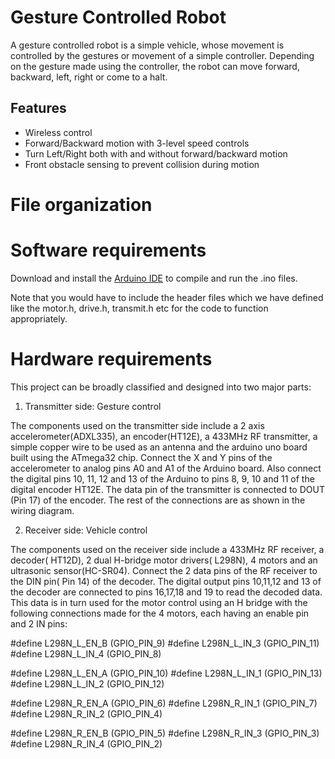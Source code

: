 # Gesture Controlled Robot

A gesture controlled robot is a simple vehicle, whose movement is
controlled by the gestures or movement of a simple controller. Depending on the
gesture made using the controller, the robot can move forward, backward, left,
right or come to a halt.

## Features
* Wireless control
* Forward/Backward motion with 3-level speed controls
* Turn Left/Right both with and without forward/backward motion
* Front obstacle sensing to prevent collision during motion

# File organization



# Software requirements

Download and install the [Arduino IDE](https://www.arduino.cc/en/Main/Software/) to compile and run the .ino files.

Note that you would have to include the header files which we have defined like the motor.h, drive.h, transmit.h etc for the code to function appropriately.

# Hardware requirements

This project can be broadly classified and designed into two major parts:

1. Transmitter side: Gesture control

The components used on the transmitter side include a 2 axis accelerometer(ADXL335), an encoder(HT12E), a 433MHz RF     transmitter, a simple copper wire to be used as an antenna and the arduino uno board built using the ATmega32 chip. 
Connect the X and Y pins of the accelerometer to analog pins A0 and A1 of the Arduino board. Also connect the digital pins 10, 11, 12 and 13 of the Arduino to pins 8, 9, 10 and 11 of the digital encoder HT12E. The data pin of the transmitter is connected to DOUT (Pin 17) of the encoder. The rest of the connections are as shown in the wiring diagram.


2. Receiver side: Vehicle control

The components used on the receiver side include a 433MHz RF receiver, a decoder( HT12D), 2 dual H-bridge motor drivers( L298N), 4 motors and an ultrasonic sensor(HC-SR04).
Connect the 2 data pins of the RF receiver to the DIN pin( Pin 14) of the decoder. The digital output pins 10,11,12 and 13 of the decoder are connected to pins 16,17,18 and 19 to read the decoded data. This data is in turn used for the motor control using an H bridge with the following connections made for the 4 motors, each having an enable pin and 2 IN pins:


#define L298N_L_EN_B  (GPIO_PIN_9)
#define L298N_L_IN_3  (GPIO_PIN_11)
#define L298N_L_IN_4  (GPIO_PIN_8)

#define L298N_L_EN_A  (GPIO_PIN_10)
#define L298N_L_IN_1  (GPIO_PIN_13)
#define L298N_L_IN_2  (GPIO_PIN_12)

#define L298N_R_EN_A  (GPIO_PIN_6)
#define L298N_R_IN_1  (GPIO_PIN_7)
#define L298N_R_IN_2  (GPIO_PIN_4)

#define L298N_R_EN_B  (GPIO_PIN_5)
#define L298N_R_IN_3  (GPIO_PIN_3)
#define L298N_R_IN_4  (GPIO_PIN_2)






